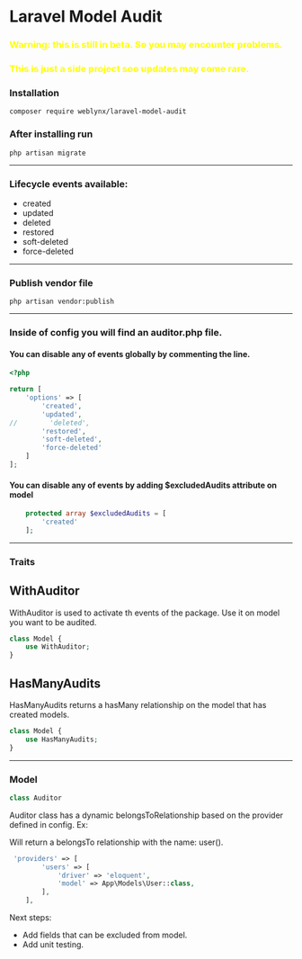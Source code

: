 
<h1>Laravel Model Audit</h1>

<h3 style="color:yellow">Warning: this is still in beta. So you may encounter problems.</h3>
<h3 style="color:yellow">This is just a side project soo updates may come rare.</h3>

<h3>Installation</h3>

```
composer require weblynx/laravel-model-audit
```


<h3>After installing run</h3>

```
php artisan migrate
```

<hr>

<h3>Lifecycle events available:</h3>
<ul>
    <li>created</li>
    <li>updated</li>
    <li>deleted</li>
    <li>restored</li>
    <li>soft-deleted</li>
    <li>force-deleted</li>
</ul>

<hr>
<h3>Publish vendor file</h3>

```
php artisan vendor:publish
```
<hr>
<h3>Inside of config you will find an auditor.php file.</h3>
<h4>You can disable any of events globally by commenting the line.</h4>

```php
<?php

return [
    'options' => [
        'created',
        'updated',
//        'deleted',
        'restored',
        'soft-deleted',
        'force-deleted'
    ]
];
```

<h4>You can disable any of events by adding $excludedAudits attribute on model</h4>

```php
    protected array $excludedAudits = [
        'created'
    ];
```

<hr>

<h3>Traits</h3>

<h2>WithAuditor</h2>
<p>WithAuditor is used to activate th events of the package. Use it on model you want to be audited.</p>

```php 
class Model {
    use WithAuditor;
}
```


<h2>HasManyAudits</h2>
<p>HasManyAudits returns a hasMany relationship on the model that has created models.</p>

```php 
class Model {
    use HasManyAudits;
}
```

<hr>
<h3>Model</h3>

```php 
class Auditor
```

Auditor class has a dynamic belongsToRelationship based on the provider defined in config.
Ex:

Will return a belongsTo relationship with the name: user().

```php 
 'providers' => [
        'users' => [
            'driver' => 'eloquent',
            'model' => App\Models\User::class,
        ],
    ],

```

Next steps:
<ul>
    <li>Add fields that can be excluded from model.</li>
    <li>Add unit testing.</li>
</ul>
